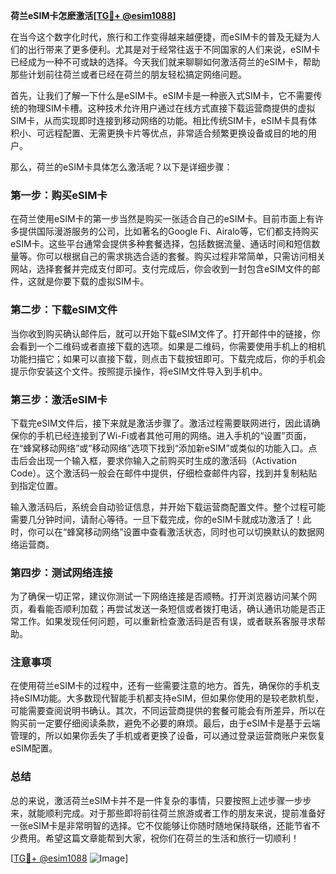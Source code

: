 **荷兰eSIM卡怎麽激活[[TG💪+ @esim1088](https://t.me/s/esim1088)]**

在当今这个数字化时代，旅行和工作变得越来越便捷，而eSIM卡的普及无疑为人们的出行带来了更多便利。尤其是对于经常往返于不同国家的人们来说，eSIM卡已经成为一种不可或缺的选择。今天我们就来聊聊如何激活荷兰的eSIM卡，帮助那些计划前往荷兰或者已经在荷兰的朋友轻松搞定网络问题。

首先，让我们了解一下什么是eSIM卡。eSIM卡是一种嵌入式SIM卡，它不需要传统的物理SIM卡槽。这种技术允许用户通过在线方式直接下载运营商提供的虚拟SIM卡，从而实现即时连接到移动网络的功能。相比传统SIM卡，eSIM卡具有体积小、可远程配置、无需更换卡片等优点，非常适合频繁更换设备或目的地的用户。

那么，荷兰的eSIM卡具体怎么激活呢？以下是详细步骤：

### 第一步：购买eSIM卡

在荷兰使用eSIM卡的第一步当然是购买一张适合自己的eSIM卡。目前市面上有许多提供国际漫游服务的公司，比如著名的Google Fi、Airalo等，它们都支持购买eSIM卡。这些平台通常会提供多种套餐选择，包括数据流量、通话时间和短信数量等。你可以根据自己的需求挑选合适的套餐。购买过程非常简单，只需访问相关网站，选择套餐并完成支付即可。支付完成后，你会收到一封包含eSIM文件的邮件，这就是你要下载的虚拟SIM卡。

### 第二步：下载eSIM文件

当你收到购买确认邮件后，就可以开始下载eSIM文件了。打开邮件中的链接，你会看到一个二维码或者直接下载的选项。如果是二维码，你需要使用手机上的相机功能扫描它；如果可以直接下载，则点击下载按钮即可。下载完成后，你的手机会提示你安装这个文件。按照提示操作，将eSIM文件导入到手机中。

### 第三步：激活eSIM卡

下载完eSIM文件后，接下来就是激活步骤了。激活过程需要联网进行，因此请确保你的手机已经连接到了Wi-Fi或者其他可用的网络。进入手机的“设置”页面，在“蜂窝移动网络”或“移动网络”选项下找到“添加新eSIM”或类似的功能入口。点击后会出现一个输入框，要求你输入之前购买时生成的激活码（Activation Code）。这个激活码一般会在邮件中提供，仔细检查邮件内容，找到并复制粘贴到指定位置。

输入激活码后，系统会自动验证信息，并开始下载运营商配置文件。整个过程可能需要几分钟时间，请耐心等待。一旦下载完成，你的eSIM卡就成功激活了！此时，你可以在“蜂窝移动网络”设置中查看激活状态，同时也可以切换默认的数据网络运营商。

### 第四步：测试网络连接

为了确保一切正常，建议你测试一下网络连接是否顺畅。打开浏览器访问某个网页，看看能否顺利加载；再尝试发送一条短信或者拨打电话，确认通讯功能是否正常工作。如果发现任何问题，可以重新检查激活码是否有误，或者联系客服寻求帮助。

### 注意事项

在使用荷兰eSIM卡的过程中，还有一些需要注意的地方。首先，确保你的手机支持eSIM功能。大多数现代智能手机都支持eSIM，但如果你使用的是较老款机型，可能需要查阅说明书确认。其次，不同运营商提供的套餐可能会有所差异，所以在购买前一定要仔细阅读条款，避免不必要的麻烦。最后，由于eSIM卡是基于云端管理的，所以如果你丢失了手机或者更换了设备，可以通过登录运营商账户来恢复eSIM配置。

### 总结

总的来说，激活荷兰eSIM卡并不是一件复杂的事情，只要按照上述步骤一步步来，就能顺利完成。对于那些即将前往荷兰旅游或者工作的朋友来说，提前准备好一张eSIM卡是非常明智的选择。它不仅能够让你随时随地保持联络，还能节省不少费用。希望这篇文章能帮到大家，祝你们在荷兰的生活和旅行一切顺利！

[[TG💪+ @esim1088](https://t.me/s/esim1088) ![Image](https://i.postimg.cc/4NQfJmqS/Snipaste-2025-05-13-00-14-12.png)]